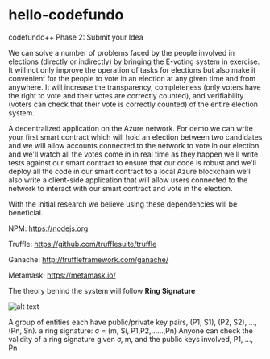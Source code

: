 # hello-codefundo
codefundo++ Phase 2:  Submit your Idea

We can solve a number of problems faced by the people involved in elections (directly or indirectly) by bringing the E-voting system in exercise. It will not only improve the operation of tasks for elections but also make it convenient for the people to vote in an election at any given time and from anywhere. It will increase the transparency, completeness (only voters have the right to vote and their votes are correctly counted), and verifiability (voters can check that their vote is correctly counted) of the entire election system.

A decentralized application on the Azure network. For demo we can write your first smart contract which will hold an election between two candidates and we will allow accounts connected to the network to vote in our election and we'll watch all the votes come in in real time as they happen we'll write tests against our smart contract to ensure that our code is robust and we'll deploy all the code in our smart contract to a local Azure blockchain we'll also write a client-side application that will allow users connected to the network to interact with our smart contract and vote in the election.

With the initial research we believe using these dependencies will be beneficial.

NPM: https://nodejs.org

Truffle: https://github.com/trufflesuite/truffle

Ganache: http://truffleframework.com/ganache/

Metamask: https://metamask.io/

The theory behind the system will follow __Ring Signature__

![alt text](https://upload.wikimedia.org/wikipedia/commons/3/34/Ring-signature.svg)

A group of entities each have public/private key pairs, (P1, S1), (P2, S2), ..., (Pn, Sn).
a ring signature: σ = (m, Si, P1,P2,……,Pn)
Anyone can check the validity of a ring signature given σ, m, and the public keys involved, P1, ..., Pn
